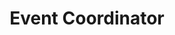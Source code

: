 ---
layout: experience
title: Event Coordinator
description: As an Event Coordinator, I plan interdisciplinary events throughout the year to promote entrepreneurship on campus. Previously, as an Underclassmen Representative, I contributed by taking meeting notes and brainstorming event ideas. Pictured below is our 2023-2024 board at the annual Entreprelooza event, where entrepreneurs from across the Bay Area gave talks to Santa Clara University students, encouraging participation and fostering an understanding of entrepreneurship among students from all backgrounds.
image: assets/images/sab board.jpg
---
